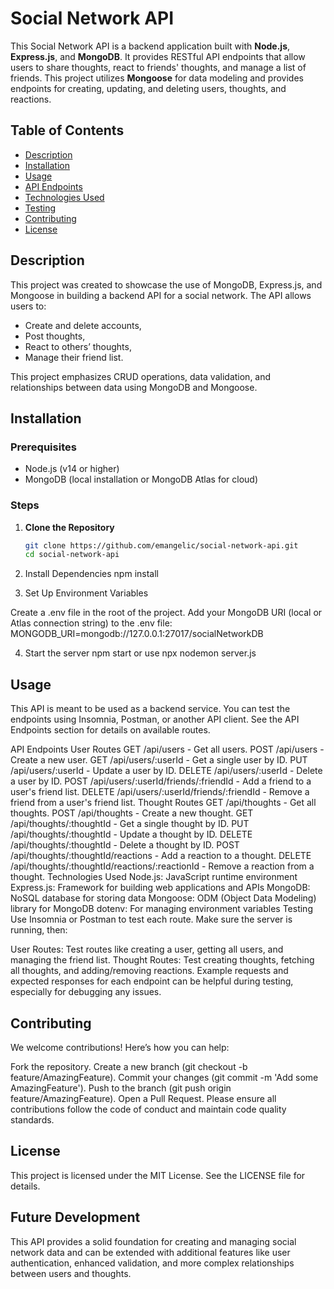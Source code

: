 # Social Network API

This Social Network API is a backend application built with **Node.js**, **Express.js**, and **MongoDB**. It provides RESTful API endpoints that allow users to share thoughts, react to friends' thoughts, and manage a list of friends. This project utilizes **Mongoose** for data modeling and provides endpoints for creating, updating, and deleting users, thoughts, and reactions.

## Table of Contents

- [Description](#description)
- [Installation](#installation)
- [Usage](#usage)
- [API Endpoints](#api-endpoints)
- [Technologies Used](#technologies-used)
- [Testing](#testing)
- [Contributing](#contributing)
- [License](#license)

## Description

This project was created to showcase the use of MongoDB, Express.js, and Mongoose in building a backend API for a social network. The API allows users to:
- Create and delete accounts,
- Post thoughts,
- React to others’ thoughts,
- Manage their friend list.

This project emphasizes CRUD operations, data validation, and relationships between data using MongoDB and Mongoose.

## Installation

### Prerequisites

- Node.js (v14 or higher)
- MongoDB (local installation or MongoDB Atlas for cloud)

### Steps

1. **Clone the Repository**
   ```bash
   git clone https://github.com/emangelic/social-network-api.git
   cd social-network-api

2. Install Dependencies
    npm install

3. Set Up Environment Variables

Create a .env file in the root of the project.
Add your MongoDB URI (local or Atlas connection string) to the .env file: MONGODB_URI=mongodb://127.0.0.1:27017/socialNetworkDB

4. Start the server
    npm start or use npx nodemon server.js

## Usage
This API is meant to be used as a backend service. You can test the endpoints using Insomnia, Postman, or another API client. See the API Endpoints section for details on available routes.

API Endpoints
User Routes
GET /api/users - Get all users.
POST /api/users - Create a new user.
GET /api/users/:userId - Get a single user by ID.
PUT /api/users/:userId - Update a user by ID.
DELETE /api/users/:userId - Delete a user by ID.
POST /api/users/:userId/friends/:friendId - Add a friend to a user's friend list.
DELETE /api/users/:userId/friends/:friendId - Remove a friend from a user's friend list.
Thought Routes
GET /api/thoughts - Get all thoughts.
POST /api/thoughts - Create a new thought.
GET /api/thoughts/:thoughtId - Get a single thought by ID.
PUT /api/thoughts/:thoughtId - Update a thought by ID.
DELETE /api/thoughts/:thoughtId - Delete a thought by ID.
POST /api/thoughts/:thoughtId/reactions - Add a reaction to a thought.
DELETE /api/thoughts/:thoughtId/reactions/:reactionId - Remove a reaction from a thought.
Technologies Used
Node.js: JavaScript runtime environment
Express.js: Framework for building web applications and APIs
MongoDB: NoSQL database for storing data
Mongoose: ODM (Object Data Modeling) library for MongoDB
dotenv: For managing environment variables
Testing
Use Insomnia or Postman to test each route. Make sure the server is running, then:

User Routes: Test routes like creating a user, getting all users, and managing the friend list.
Thought Routes: Test creating thoughts, fetching all thoughts, and adding/removing reactions.
Example requests and expected responses for each endpoint can be helpful during testing, especially for debugging any issues.

## Contributing
We welcome contributions! Here’s how you can help:

Fork the repository.
Create a new branch (git checkout -b feature/AmazingFeature).
Commit your changes (git commit -m 'Add some AmazingFeature').
Push to the branch (git push origin feature/AmazingFeature).
Open a Pull Request.
Please ensure all contributions follow the code of conduct and maintain code quality standards.

## License
This project is licensed under the MIT License. See the LICENSE file for details.

## Future Development
This API provides a solid foundation for creating and managing social network data and can be extended with additional features like user authentication, enhanced validation, and more complex relationships between users and thoughts.